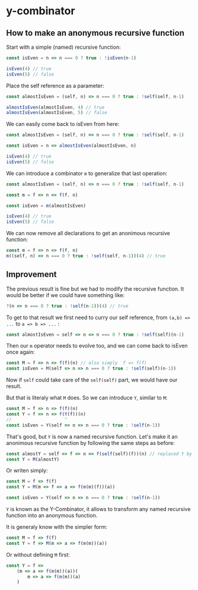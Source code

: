 # y-combinator

## How to make an anonymous recursive function

Start with a simple (named) recursive function:

```js
const isEven = n => n === 0 ? true : !isEven(n-1)

isEven(4) // true
isEven(5) // false
```

Place the self reference as a parameter:

```js
const almostIsEven = (self, n) => n === 0 ? true : !self(self, n-1)

almostIsEven(almostIsEven, 4) // true
almostIsEven(almostIsEven, 5) // false
```

We can easily come back to isEven from here:

```js
const almostIsEven = (self, n) => n === 0 ? true : !self(self, n-1)

const isEven = n => almostIsEven(almostIsEven, n)

isEven(4) // true
isEven(5) // false
```

We can introduce a combinator `m` to generalize that last operation:

```js
const almostIsEven = (self, n) => n === 0 ? true : !self(self, n-1)

const m = f => n => f(f, n)

const isEven = m(almostIsEven)

isEven(4) // true
isEven(5) // false
```

We can now remove all declarations to get an anonimous recursive function:

```js
const m = f => n => f(f, n)
m((self, n) => n === 0 ? true : !self(self, n-1))(4) // true
```

## Improvement

The previous result is fine but we had to modify the recursive function. It would be better if we could have something like:

```js
?(n => n === 0 ? true : !self(n-1))(4) // true
```

To get to that result we first need to curry our self reference, from `(a,b) => ...` to `a => b => ...` :

```js
const almostIsEven = self => n => n === 0 ? true : !self(self)(n-1)
```

Then our `m` operator needs to evolve too, and we can come back to isEven once again:

```js
const M = f => n => f(f)(n) // also simply  f => f(f)
const isEven = M(self => n => n === 0 ? true : !self(self)(n-1))
```

Now if `self` could take care of the `self(self)` part, we would have our result.

But that is literaly what `M` does. So we can introduce `Y`, similar to `M`:

```js
const M = f => n => f(f)(n)
const Y = f => n => f(Y(f))(n)
//                    ^
const isEven = Y(self => n => n === 0 ? true : !self(n-1))
```

That's good, but `Y` is now a named recursive function. Let's make it an anonimous recursive function by following the same steps as before:

```js
const almostY = self => f => n => f(self(self)(f))(n) // replaced Y by self(self)
const Y = M(almostY)
```

Or writen simply:

```js
const M = f => f(f)
const Y = M(m => f => a => f(m(m)(f))(a))

const isEven = Y(self => n => n === 0 ? true : !self(n-1))
```

`Y` is known as the Y-Combinator, it allows to transform any named recursive function into an anonymous function.

It is generaly know with the simpler form:

```js
const M = f => f(f)
const Y = f => M(m => a => f(m(m))(a))
```

Or without defining `M` first:

```js
const Y = f =>
    (m => a => f(m(m))(a))(
        m => a => f(m(m))(a)
    )
```

